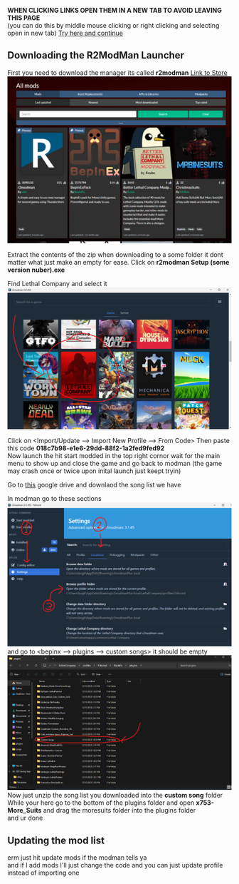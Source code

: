 **WHEN CLICKING LINKS OPEN THEM IN A NEW TAB TO AVOID LEAVING THIS PAGE**  
(you can do this by middle mouse clicking or right clicking and selecting open in new tab)
[Try here and continue](https://www.youtube.com/watch?v=dDzACwItLoY)  
  
Downloading the R2ModMan Launcher
---
First you need to download the manager its called **r2modman**
[Link to Store](https://thunderstore.io/c/lethal-company/)
![r2modman](Photos/LehtlaModLauncherGuide/image_2023-12-15_115855611.png)  

Extract the contents of the zip when downloading to a some folder it dont matter what just make an empty for ease.
Click on **r2modman Setup (some version nuber).exe**  

Find Lethal Company and select it
![r2modman_Letghal](Photos/LehtlaModLauncherGuide/image_2023-12-15_121202374.png)  

Click on <Import/Update --> Import New Profile --> From Code>
Then paste this code **018c7b98-e1e6-29dd-88f2-1a2fed9fed92**  
Now launch the hit start modded in the top right cornor wait for the main menu to show up and close the game and go back to modman (the game may crash once or twice upon inital launch just keept tryin) 
  
Go to [this](https://drive.google.com/drive/folders/1RBKf-UG_68ISVJft_lltWjYvhtQ4brZO?usp=drive_link) google drive and downlaod the song list we have  

In modman go to these sections  
![steps](Photos/LehtlaModLauncherGuide/github.png)  
and go to <bepinx --> plugins --> custom songs> it should be empty  
![steps](Photos/LehtlaModLauncherGuide/frickyou.png)
Now just unzip the song list you downloaded into the **custom song** folder  
While your here go to the bottom of the plugins folder and open **x753-More_Suits** and drag the moresuits folder into the plugins folder  
and ur done

Updating the mod list
---
erm just hit update mods if the modman tells ya  
and if I add mods I'll just change the code and you can just update profile instead of importing one
